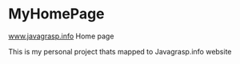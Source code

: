 MyHomePage
==========

www.javagrasp.info Home page

This is my personal project thats mapped to Javagrasp.info website
